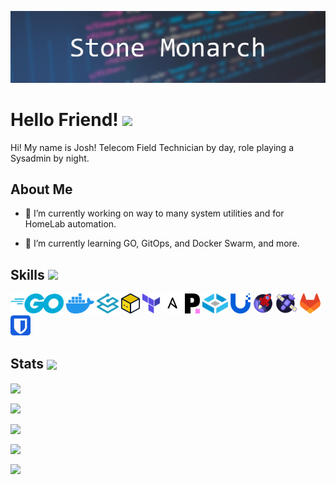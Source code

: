 ![Banner](https://github.com/StoneMonarch/StoneMonarch/raw/master/images/Banner.png)

# Hello Friend! <img src = "https://raw.githubusercontent.com/MartinHeinz/MartinHeinz/master/wave.gif" width = 50px>

Hi! My name is Josh! Telecom Field Technician by day, role playing a Sysadmin by night.

## About Me

- 🔭 I’m currently working on way to many system utilities and for HomeLab automation.

- 🌱 I’m currently learning GO, GitOps, and Docker Swarm, and more.

## Skills <img src = "https://media2.giphy.com/media/QssGEmpkyEOhBCb7e1/giphy.gif?cid=ecf05e47a0n3gi1bfqntqmob8g9aid1oyj2wr3ds3mg700bl&rid=giphy.gif" width = 32px>

<p align='left'>
    <img height ='32px' src ='https://raw.githubusercontent.com/StoneMonarch/StoneMonarch/master/images/logos/go.svg'>
    <img height ='32px' src ='https://raw.githubusercontent.com/StoneMonarch/StoneMonarch/master/images/logos/docker.svg'>
    <img height ='32px' src ='https://raw.githubusercontent.com/StoneMonarch/StoneMonarch/master/images/logos/traefik-proxy.svg'>
    <img height ='32px' src ='https://raw.githubusercontent.com/StoneMonarch/StoneMonarch/master/images/logos/opentofu.svg'>
    <img height ='32px' src ='https://raw.githubusercontent.com/StoneMonarch/StoneMonarch/master/images/logos/terraform.svg'>
    <img height ='32px' src ='https://raw.githubusercontent.com/StoneMonarch/StoneMonarch/master/images/logos/ansible-light.svg'>
    <img height ='32px' src ='https://raw.githubusercontent.com/StoneMonarch/StoneMonarch/master/images/logos/portainer.svg'>
    <img height ='32px' src ='https://raw.githubusercontent.com/StoneMonarch/StoneMonarch/master/images/logos/truenas.svg'>
    <img height ='32px' src ='https://raw.githubusercontent.com/StoneMonarch/StoneMonarch/master/images/logos/ubiquiti-unifi.svg'>
    <img height ='32px' src ='https://raw.githubusercontent.com/StoneMonarch/StoneMonarch/master/images/logos/xcp-ng.svg'>
    <img height ='32px' src ='https://raw.githubusercontent.com/StoneMonarch/StoneMonarch/master/images/logos/xen-orchestra.svg'>
    <img height ='32px' src ='https://raw.githubusercontent.com/StoneMonarch/StoneMonarch/master/images/logos/gitlab.svg'>
    <img height ='32px' src ='https://raw.githubusercontent.com/StoneMonarch/StoneMonarch/master/images/logos/bitwarden.svg'>
</p>

## Stats <img width='32px' align='center' src="https://media1.giphy.com/media/JZ40cnfnN11KycrvMF/giphy.gif?cid=ecf05e47a0n3gi1bfqntqmob8g9aid1oyj2wr3ds3mg700bl&rid=giphy.gif"/>

<p>
    <img align="center" src="https://github-readme-stats.vercel.app/api/top-langs?username=stonemonarch&show_icons=true&locale=en&layout=compact"/>
</p>

<p>
    <img align="center" src="https://github-readme-stats.vercel.app/api?username=stonemonarch&show_icons=true&locale=en"/>
</p>

<p>
    <img align="center" src="https://github-readme-streak-stats.herokuapp.com/?user=stonemonarch&"/>
</p>

<p>
    <img align="center" src="https://github-readme-stats.vercel.app/api/wakatime?username=@StoneMonarch&compact=True"/>
</p>

<p>
    <img align="center" src="https://wakatime.com/share/@StoneMonarch/3ca1e6e8-9140-4786-b892-6153e1205dba.svg"/>
</p>
